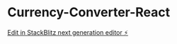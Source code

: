 # Currency-Converter-React

[Edit in StackBlitz next generation editor ⚡️](https://stackblitz.com/~/github.com/Ace-Aryal/Currency-Converter-React)